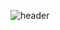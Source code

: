 ![header](https://capsule-render.vercel.app/api?type=venom&height=350&text=Gyubin%20Lee&&color=0:EA3258,100:ED4360&fontColor=030020&fontSize=60&animation=twinkling&stroke=C32829&strokeWidth=10")


